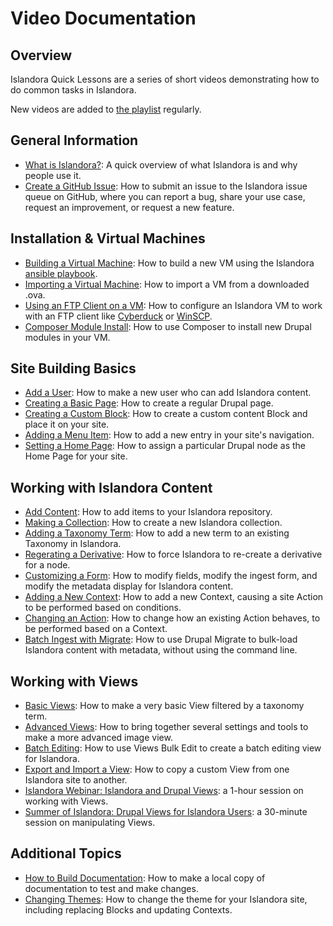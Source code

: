 # Video Documentation

## Overview

Islandora Quick Lessons are a series of short videos demonstrating how to do common tasks in Islandora.

New videos are added to [the playlist](https://www.youtube.com/playlist?list=PL4seFC7ELUtripxWi_2RIBKCWqI0uif93) regularly.

## General Information

- [What is Islandora?](https://youtu.be/nG6aidmQVZ4): A quick overview of what Islandora is and why people use it.
- [Create a GitHub Issue](https://youtu.be/eHBIYlRxEtk): How to submit an issue to the Islandora issue queue on GitHub, where you can report a bug, share your use case, request an improvement, or request a new feature.

## Installation & Virtual Machines

- [Building a Virtual Machine](https://youtu.be/cFNWgfRY_Ec): How to build a new VM using the Islandora [ansible playbook](https://github.com/Islandora-Devops/islandora-playbook).
- [Importing a Virtual Machine](https://youtu.be/Zv0XWz1kU5Q): How to import a VM from a downloaded .ova.
- [Using an FTP Client on a VM](https://youtu.be/fBf0NuCEERw): How to configure an Islandora VM to work with an FTP client like [Cyberduck](https://cyberduck.io/) or [WinSCP](https://winscp.net/eng/download.php).
- [Composer Module Install](https://youtu.be/ckbLy_1O5sI): How to use Composer to install new Drupal modules in your VM.

## Site Building Basics

- [Add a User](https://youtu.be/XSokAFRVBuE): How to make a new user who can add Islandora content.
- [Creating a Basic Page](https://youtu.be/uuECIWG0RQY): How to create a regular Drupal page.
- [Creating a Custom Block](https://youtu.be/4VUI9pOXpzE): How to create a custom content Block and place it on your site.
- [Adding a Menu Item](https://youtu.be/IN_5DYq-lwU): How to add a new entry in your site's navigation.
- [Setting a Home Page](https://youtu.be/PCK0oStyKHg): How to assign a particular Drupal node as the Home Page for your site.

## Working with Islandora Content

- [Add Content](https://youtu.be/G52is7iFkG4): How to add items to your Islandora repository.
- [Making a Collection](https://youtu.be/9jFVAE6l4so): How to create a new Islandora collection.
- [Adding a Taxonomy Term](https://youtu.be/FEb2yOWg140): How to add a new term to an existing Taxonomy in Islandora.
- [Regerating a Derivative](https://youtu.be/g3xg1zDlBe0): How to force Islandora to re-create a derivative for a node.
- [Customizing a Form](https://youtu.be/tOW27DZY9hs): How to modify fields, modify the ingest form, and modify the metadata display for Islandora content.
- [Adding a New Context](https://youtu.be/T4yIfn_Se_s): How to add a new Context, causing a site Action to be performed based on conditions.
- [Changing an Action](https://youtu.be/pkG6IRkh4wU): How to change how an existing Action behaves, to be performed based on a Context.
- [Batch Ingest with Migrate](https://youtu.be/gXBgLkiOi0A): How to use Drupal Migrate to bulk-load Islandora content with metadata, without using the command line.


## Working with Views

- [Basic Views](https://youtu.be/Ge14g8nBUBQ): How to make a very basic View filtered by a taxonomy term.
- [Advanced Views](https://youtu.be/inPRZeQGnKI): How to bring together several settings and tools to make a more advanced image view.
- [Batch Editing](https://youtu.be/ZMp0lPelOZw): How to use Views Bulk Edit to create a batch editing view for Islandora.
- [Export and Import a View](https://youtu.be/0NXrzSzxhLc): How to copy a custom View from one Islandora site to another.
- [Islandora Webinar: Islandora and Drupal Views](https://www.youtube.com/watch?v=VfuRHXFD89c): a 1-hour session on working with Views.
- [Summer of Islandora: Drupal Views for Islandora Users](https://www.youtube.com/watch?v=sJfojxRRsgQ): a 30-minute session on manipulating Views.

## Additional Topics

- [How to Build Documentation](http://youtu.be/YgSXicNow5w): How to make a local copy of documentation to test and make changes.
- [Changing Themes](http://youtu.be/AMQOW0D2dhM): How to change the theme for your Islandora site, including replacing Blocks and updating Contexts.
